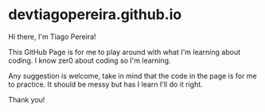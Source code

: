 # devtiagopereira.github.io

Hi there, I'm Tiago Pereira!

This GitHub Page is for me to play around with what I'm learning about coding. I know zer0 about coding so I'm learning.

Any suggestion is welcome, take in mind that the code in the page is for me to practice. It should be messy but has I learn I'll do it right.

Thank you!
